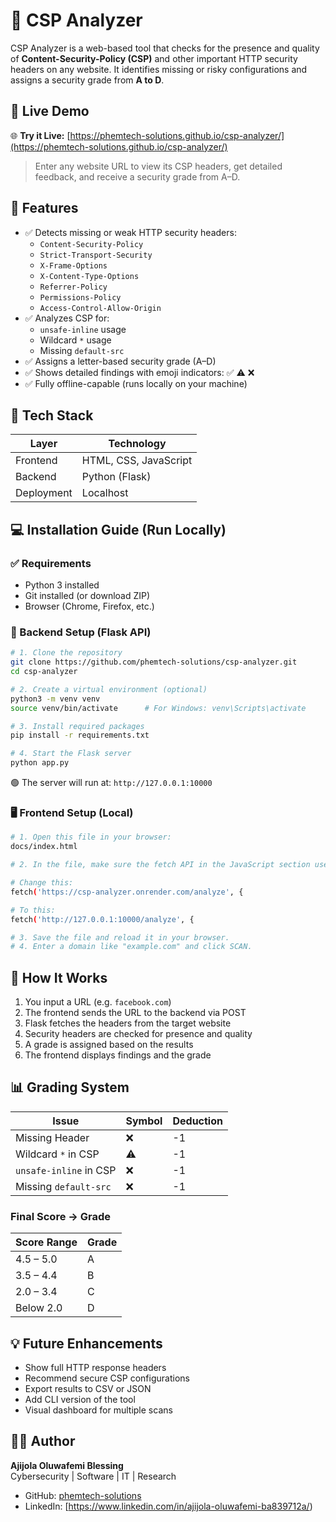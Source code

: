 # 🔐 CSP Analyzer

CSP Analyzer is a web-based tool that checks for the presence and quality of **Content-Security-Policy (CSP)** and other important HTTP security headers on any website. It identifies missing or risky configurations and assigns a security grade from **A to D**.


## 🚀 Live Demo

🌐 **Try it Live:** [https://phemtech-solutions.github.io/csp-analyzer/](https://phemtech-solutions.github.io/csp-analyzer/)

> Enter any website URL to view its CSP headers, get detailed feedback, and receive a security grade from A–D.


## 🚀 Features

- ✅ Detects missing or weak HTTP security headers:
  - `Content-Security-Policy`
  - `Strict-Transport-Security`
  - `X-Frame-Options`
  - `X-Content-Type-Options`
  - `Referrer-Policy`
  - `Permissions-Policy`
  - `Access-Control-Allow-Origin`
- ✅ Analyzes CSP for:
  - `unsafe-inline` usage
  - Wildcard `*` usage
  - Missing `default-src`
- ✅ Assigns a letter-based security grade (A–D)
- ✅ Shows detailed findings with emoji indicators: ✅ ⚠️ ❌
- ✅ Fully offline-capable (runs locally on your machine)


## 🧰 Tech Stack

| Layer      | Technology            |
|------------|------------------------|
| Frontend   | HTML, CSS, JavaScript  |
| Backend    | Python (Flask)         |
| Deployment | Localhost              |


## 💻 Installation Guide (Run Locally)

### ✅ Requirements

- Python 3 installed
- Git installed (or download ZIP)
- Browser (Chrome, Firefox, etc.)


### 🔧 Backend Setup (Flask API)

```bash
# 1. Clone the repository
git clone https://github.com/phemtech-solutions/csp-analyzer.git
cd csp-analyzer

# 2. Create a virtual environment (optional)
python3 -m venv venv
source venv/bin/activate      # For Windows: venv\Scripts\activate

# 3. Install required packages
pip install -r requirements.txt

# 4. Start the Flask server
python app.py
```

🟢 The server will run at: `http://127.0.0.1:10000`


### 🖥️ Frontend Setup (Local)

```bash
# 1. Open this file in your browser:
docs/index.html

# 2. In the file, make sure the fetch API in the JavaScript section uses the local backend:

# Change this:
fetch('https://csp-analyzer.onrender.com/analyze', {

# To this:
fetch('http://127.0.0.1:10000/analyze', {

# 3. Save the file and reload it in your browser.
# 4. Enter a domain like "example.com" and click SCAN.
```


## 🧠 How It Works

1. You input a URL (e.g. `facebook.com`)
2. The frontend sends the URL to the backend via POST
3. Flask fetches the headers from the target website
4. Security headers are checked for presence and quality
5. A grade is assigned based on the results
6. The frontend displays findings and the grade


## 📊 Grading System

| Issue                     | Symbol | Deduction |
|--------------------------|--------|-----------|
| Missing Header           | ❌     | -1        |
| Wildcard `*` in CSP      | ⚠️     | -1        |
| `unsafe-inline` in CSP   | ❌     | -1        |
| Missing `default-src`    | ❌     | -1        |

### Final Score → Grade

| Score Range | Grade |
|-------------|--------|
| 4.5 – 5.0   | A      |
| 3.5 – 4.4   | B      |
| 2.0 – 3.4   | C      |
| Below 2.0  | D      |


## 💡 Future Enhancements

- Show full HTTP response headers
- Recommend secure CSP configurations
- Export results to CSV or JSON
- Add CLI version of the tool
- Visual dashboard for multiple scans


## 👨‍💻 Author

**Ajijola Oluwafemi Blessing**  
Cybersecurity | Software | IT | Research

- GitHub: [phemtech-solutions](https://github.com/oluwafemiab/ajijola.github.io)  
- LinkedIn: [https://www.linkedin.com/in/ajijola-oluwafemi-ba839712a/)

